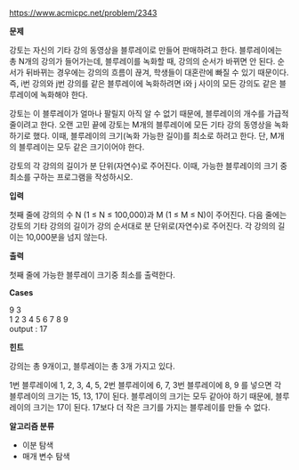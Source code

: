 https://www.acmicpc.net/problem/2343

**문제**

강토는 자신의 기타 강의 동영상을 블루레이로 만들어 판매하려고 한다. 블루레이에는 총 N개의 강의가 들어가는데, 블루레이를 녹화할 때, 강의의 순서가 바뀌면 안 된다. 순서가 뒤바뀌는 경우에는 강의의 흐름이 끊겨, 학생들이 대혼란에 빠질 수 있기 때문이다. 즉, i번 강의와 j번 강의를 같은 블루레이에 녹화하려면 i와 j 사이의 모든 강의도 같은 블루레이에 녹화해야 한다.

강토는 이 블루레이가 얼마나 팔릴지 아직 알 수 없기 때문에, 블루레이의 개수를 가급적 줄이려고 한다. 오랜 고민 끝에 강토는 M개의 블루레이에 모든 기타 강의 동영상을 녹화하기로 했다. 이때, 블루레이의 크기(녹화 가능한 길이)를 최소로 하려고 한다. 단, M개의 블루레이는 모두 같은 크기이어야 한다.

강토의 각 강의의 길이가 분 단위(자연수)로 주어진다. 이때, 가능한 블루레이의 크기 중 최소를 구하는 프로그램을 작성하시오.

**입력**

첫째 줄에 강의의 수 N (1 ≤ N ≤ 100,000)과 M (1 ≤ M ≤ N)이 주어진다. 다음 줄에는 강토의 기타 강의의 길이가 강의 순서대로 분 단위로(자연수)로 주어진다. 각 강의의 길이는 10,000분을 넘지 않는다.

**출력**

첫째 줄에 가능한 블루레이 크기중 최소를 출력한다.

**Cases**

9 3<br>
1 2 3 4 5 6 7 8 9<br>
output : 17

**힌트**

강의는 총 9개이고, 블루레이는 총 3개 가지고 있다.

1번 블루레이에 1, 2, 3, 4, 5, 2번 블루레이에 6, 7, 3번 블루레이에 8, 9 를 넣으면 각 블루레이의 크기는 15, 13, 17이 된다. 블루레이의 크기는 모두 같아야 하기 때문에, 블루레이의 크기는 17이 된다. 17보다 더 작은 크기를 가지는 블루레이를 만들 수 없다.

**알고리즘 분류**

- 이분 탐색
- 매개 변수 탐색